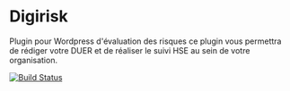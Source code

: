 # Digirisk
Plugin pour Wordpress d'évaluation des risques ce plugin vous permettra de rédiger votre DUER et de réaliser le suivi HSE au sein de votre organisation.

[![Build Status](https://img.shields.io/travis/Evarisk/Digirisk/master.svg?label=Linux)](https://travis-ci.org/Evarisk/Digirisk)